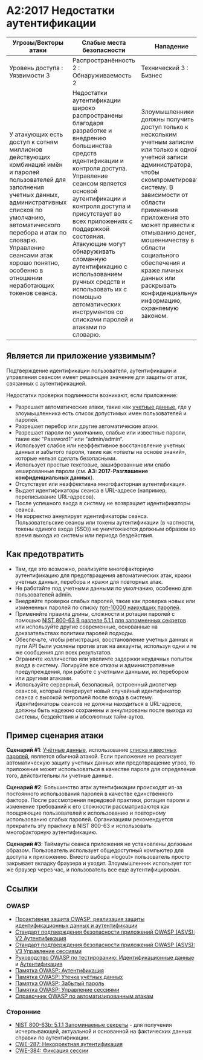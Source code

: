 # A2:2017 Недостатки аутентификации

| Угрозы/Векторы атаки | Слабые места безопасности           | Нападение               |
| -- | -- | -- |
| Уровень доступа : Уязвимости 3 | Распространённость 2 : Обнаруживаемость 2 | Технический 3 : Бизнес |
| У атакующих есть доступ к сотням миллионов действующих комбинаций имён и паролей пользователей для заполнения учетных данных, административных списков по умолчанию, автоматического перебора и атак по словарю. Управление сеансами атак хорошо понятно, особенно в отношении неработающих токенов сеанса. | Недостатки аутентификации широко распространены благодаря разработке и внедрению большинства средств идентификации и контроля доступа. Управление сеансом является основой аутентификации и контроля доступа и присутствует во всех приложениях с поддержкой состояния. Атакующие могут обнаруживать сломанную аутентификацию с использованием ручных средств и использовать их с помощью автоматических инструментов со списками паролей и атаками по словарю. | Злоумышленники должны получить доступ только к нескольким учетным записям или только к одной учетной записи администратора, чтобы скомпрометировать систему. В зависимости от области применения приложения это может привести к отмыванию денег, мошенничеству в области социального обеспечения и краже личных данных или раскрывать конфиденциальную информацию, охраняемую законом. |

## Является ли приложение уязвимым?

Подтверждение идентификации пользователя, аутентификации и управления сеансом имеет решающее значение для защиты от атак, связанных с аутентификацией.

Недостатки проверки подлинности возникают, если приложение:

* Разрешает автоматические атаки, такие как [учетные данные](https://www.owasp.org/index.php/Credential_stuffing), где у злоумышленника есть список допустимых имен пользователей и паролей.
* Разрешает перебор или другие автоматические атаки.
* Разрешает пароли по умолчанию, слабые или известные пароли, такие как "Password1" или "admin/admin“.
* Использует слабое или неэффективное восстановление учетных данных и забытого пароля, такие как «ответы на основе знаний», которые нельзя сделать безопасными.
* Использует простые текстовые, зашифрованные или слабо хешированные пароли (см. **A3: 2017-Разглашение конфиденциальных данных**).
* Отсутствует или неэффективна многофакторная аутентификация.
* Выдает идентификаторы сеанса в URL-адресе (например, переписывание URL-адресов).
* После успешного входа в систему не возвращает идентификаторы сеанса.
* Не корректно аннулирует идентификаторы сеанса. Пользовательские сеансы или токены аутентификации (в частности, токены единого входа (SSO)) не уничтожаются должным образом во время выхода из системы или периода бездействия.

## Как предотвратить

* Там, где это возможно, реализуйте многофакторную аутентификацию для предотвращения автоматических атак, кражи учетных данных, перебора и кражи для повторных атак.
* Не работайте под учетными данными по умолчанию, особенно для пользователей admin.
* Внедряйте проверки слабых паролей, такие как проверка новых или измененных паролей по списку [топ-10000 наихудших паролей](https://github.com/danielmiessler/SecLists/tree/master/Passwords).
* Применяйте правила длины, сложности и ротации паролей с помощью [NIST 800-63 B разделе 5.1.1 для запомненных секретов](https://pages.nist.gov/800-63-3/sp800-63b.html#memsecret) или используйте другие современные, основанные на доказательствах политики паролей подходы.
* Обеспечьте, чтобы регистрация, восстановление учетных данных и пути API были усилены против атак на аккаунты, используя одни и те же сообщения для всех результатов.
* Ограничте колличество или увеличте задержки неудачных попыток входа в систему. Логируйте все отказы и административные предупреждения, при работе с учетными данными, их перебором или другими атаками.
* Используйте серверный, безопасный, встроенный диспетчер сеансов, который генерирует новый случайный идентификатор сеанса с высокой энтропией после входа в систему. Идентификаторы сеансов не должны находиться в URL-адресе, должны быть надежно сохранены и аннулированы после выхода из системы, бездействия и абсолютных тайм-аутов.

## Пример сценария атаки

**Сценарий #1**: [Учётные данные](https://www.owasp.org/index.php/Credential_stuffing), использование [списка известных паролей](https://github.com/danielmiessler/SecLists), является обычной атакой. Если приложение не реализует автоматическую защиту учетных данных или предотвращение угроз, то приложение может использоваться в качестве пароля для определения того, действительны ли учетные данные.

**Сценарий #2**: Большинство атак аутентификации происходят из-за постоянного использования паролей в качестве единственного фактора. После рассмотрения передовой практики, ротация пароля и изменение требований к его сложности рассматриваются как поощряющие пользователей к использованию и повторному использованию слабых паролей. Организациям рекомендуется прекратить эту практику в NIST 800-63 и использовать многофакторную аутентификацию.

**Сценарий #3**: Таймауты сеанса приложения не установлены должным образом. Пользователь использует общедоступный компьютер для доступа к приложению. Вместо выбора «logout» пользователь просто закрывает вкладку браузера и уходит. Злоумышленник использует тот же браузер через час, и пользователь все еще аутентифицирован.

## Ссылки

### OWASP

* [Проактивная защита OWASP: реализация защиты идентификационных данных и аутентификации](https://www.owasp.org/index.php/OWASP_Proactive_Controls#5:_Implement_Identity_and_Authentication_Controls)
* [Стандарт подтверждения безопасности приложений OWASP (ASVS): V2 Аутентификация](https://www.owasp.org/index.php/Category:OWASP_Application_Security_Verification_Standard_Project#tab=Home)
* [Стандарт подтверждения безопасности приложений OWASP (ASVS): V3 Управление сессиями](https://www.owasp.org/index.php/Category:OWASP_Application_Security_Verification_Standard_Project#tab=Home)
* [Руководство OWASP по тестированию: Идентификационные данные](https://www.owasp.org/index.php/Testing_Identity_Management)
 и [Аутентификация](https://www.owasp.org/index.php/Testing_for_authentication)
* [Памятка OWASP: Аутентификация](https://www.owasp.org/index.php/Authentication_Cheat_Sheet)
* [Памятка OWASP: Утечка учётных данных](https://www.owasp.org/index.php/Credential_Stuffing_Prevention_Cheat_Sheet)
* [Памятка OWASP: Забытый пароль](https://www.owasp.org/index.php/Forgot_Password_Cheat_Sheet)
* [Памятка OWASP: Управление сессиями](https://www.owasp.org/index.php/Session_Management_Cheat_Sheet)
* [Справочник OWASP по автоматизированным атакам](https://www.owasp.org/index.php/OWASP_Automated_Threats_to_Web_Applications)

### Сторонние

* [NIST 800-63b: 5.1.1 Запоминаемые секреты](https://pages.nist.gov/800-63-3/sp800-63b.html#memsecret) - для получения исчерпывающей, актуальной и основанной на фактических данных справки по аутентификации. 
* [CWE-287: Некорректная аутентификация](https://cwe.mitre.org/data/definitions/287.html)
* [CWE-384: Фиксация сессии](https://cwe.mitre.org/data/definitions/384.html)
